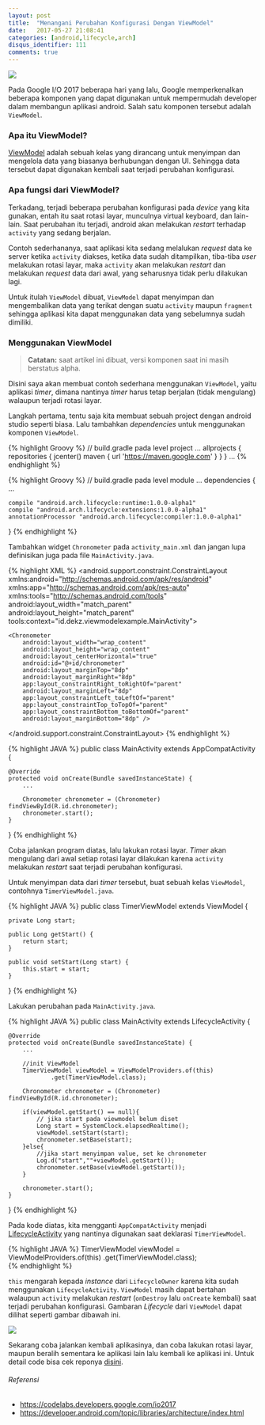 ```yaml
---
layout: post
title:  "Menangani Perubahan Konfigurasi Dengan ViewModel"
date:   2017-05-27 21:08:41
categories: [android,lifecycle,arch]
disqus_identifier: 111
comments: true
---
```


![](https://s23.postimg.org/cuw1hnv63/Screenshot_052717_090000_PM.jpg/)

Pada Google I/O 2017 beberapa hari yang lalu, Google memperkenalkan beberapa komponen yang dapat digunakan untuk mempermudah developer dalam membangun aplikasi android. Salah satu komponen tersebut adalah `ViewModel`.

<!--more-->

### Apa itu ViewModel?

[ViewModel][ViewModel] adalah sebuah kelas yang dirancang untuk menyimpan dan mengelola data yang biasanya berhubungan dengan UI. Sehingga data tersebut dapat digunakan kembali saat terjadi perubahan konfigurasi.

### Apa fungsi dari ViewModel?

Terkadang, terjadi beberapa perubahan konfigurasi pada *device* yang kita gunakan, entah itu saat rotasi layar, munculnya virtual keyboard, dan lain-lain. Saat perubahan itu terjadi, android akan melakukan *restart* terhadap `activity` yang sedang berjalan.

Contoh sederhananya, saat aplikasi kita sedang melalukan *request* data ke server ketika `activity` diakses, ketika data sudah ditampilkan, tiba-tiba *user* melakukan rotasi layar, maka `activity` akan melakukan *restart* dan melakukan *request* data dari awal, yang seharusnya tidak perlu dilakukan lagi.

Untuk itulah `ViewModel` dibuat, `ViewModel` dapat menyimpan dan mengembalikan data yang terikat dengan suatu `activity` maupun `fragment` sehingga aplikasi kita dapat menggunakan data yang sebelumnya sudah dimiliki.

### Menggunakan ViewModel

> **Catatan:** saat artikel ini dibuat, versi komponen saat ini masih berstatus alpha.

Disini saya akan membuat contoh sederhana menggunakan `ViewModel`, yaitu aplikasi *timer*, dimana nantinya *timer* harus tetap berjalan (tidak mengulang) walaupun terjadi rotasi layar.

Langkah pertama, tentu saja kita membuat sebuah project dengan android studio seperti biasa. Lalu tambahkan *dependencies* untuk menggunakan komponen `ViewModel`.

{% highlight Groovy %}
// build.gradle pada level project
...
allprojects {
    repositories {
        jcenter()
        maven { url 'https://maven.google.com' }
    }
}
...
{% endhighlight %}

{% highlight Groovy %}
// build.gradle pada level module
...
dependencies {
    ...

    compile "android.arch.lifecycle:runtime:1.0.0-alpha1"
    compile "android.arch.lifecycle:extensions:1.0.0-alpha1"
    annotationProcessor "android.arch.lifecycle:compiler:1.0.0-alpha1"
}
{% endhighlight %}

Tambahkan widget `Chronometer` pada `activity_main.xml` dan jangan lupa definisikan juga pada file `MainActivity.java`.

{% highlight XML %}
<android.support.constraint.ConstraintLayout xmlns:android="http://schemas.android.com/apk/res/android"
    xmlns:app="http://schemas.android.com/apk/res-auto"
    xmlns:tools="http://schemas.android.com/tools"
    android:layout_width="match_parent"
    android:layout_height="match_parent"
    tools:context="id.dekz.viewmodelexample.MainActivity">

    <Chronometer
        android:layout_width="wrap_content"
        android:layout_height="wrap_content"
        android:layout_centerHorizontal="true"
        android:id="@+id/chronometer"
        android:layout_marginTop="8dp"
        android:layout_marginRight="8dp"
        app:layout_constraintRight_toRightOf="parent"
        android:layout_marginLeft="8dp"
        app:layout_constraintLeft_toLeftOf="parent"
        app:layout_constraintTop_toTopOf="parent"
        app:layout_constraintBottom_toBottomOf="parent"
        android:layout_marginBottom="8dp" />

</android.support.constraint.ConstraintLayout>
{% endhighlight %}

{% highlight JAVA %}
public class MainActivity extends AppCompatActivity {

    @Override
    protected void onCreate(Bundle savedInstanceState) {
        ...

        Chronometer chronometer = (Chronometer) findViewById(R.id.chronometer);
        chronometer.start();
    }
}
{% endhighlight %}

Coba jalankan program diatas, lalu lakukan rotasi layar. *Timer* akan mengulang dari awal setiap rotasi layar dilakukan karena `activity` melakukan *restart* saat terjadi perubahan konfigurasi.

Untuk menyimpan data dari *timer* tersebut, buat sebuah kelas `ViewModel`, contohnya `TimerViewModel.java`.

{% highlight JAVA %}
public class TimerViewModel extends ViewModel {

    private Long start;

    public Long getStart() {
        return start;
    }

    public void setStart(Long start) {
        this.start = start;
    }
}
{% endhighlight %}

Lakukan perubahan pada `MainActivity.java`.

{% highlight JAVA %}
public class MainActivity extends LifecycleActivity {

    @Override
    protected void onCreate(Bundle savedInstanceState) {
        ...

        //init ViewModel
        TimerViewModel viewModel = ViewModelProviders.of(this)
                .get(TimerViewModel.class);

        Chronometer chronometer = (Chronometer) findViewById(R.id.chronometer);

        if(viewModel.getStart() == null){
            // jika start pada viewmodel belum diset
            Long start = SystemClock.elapsedRealtime();
            viewModel.setStart(start);
            chronometer.setBase(start);
        }else{
            //jika start menyimpan value, set ke chronometer
            Log.d("start",""+viewModel.getStart());
            chronometer.setBase(viewModel.getStart());
        }

        chronometer.start();
    }
}
{% endhighlight %}

Pada kode diatas, kita mengganti `AppCompatActivity` menjadi [LifecycleActivity][LifecycleActivity] yang nantinya digunakan saat deklarasi `TimerViewModel`. 

{% highlight JAVA %}
TimerViewModel viewModel = ViewModelProviders.of(this)
                .get(TimerViewModel.class);      
{% endhighlight %}

`this` mengarah kepada *instance* dari `LifecycleOwner` karena kita sudah menggunakan `LifecycleActivity`. `ViewModel` masih dapat bertahan walaupun `activity` melakukan *restart* (`onDestroy` lalu `onCreate` kembali) saat terjadi perubahan konfigurasi. Gambaran *Lifecycle* dari `ViewModel` dapat dilihat seperti gambar dibawah ini.

![](https://developer.android.com/images/topic/libraries/architecture/viewmodel-lifecycle.png)

Sekarang coba jalankan kembali aplikasinya, dan coba lakukan rotasi layar, maupun beralih sementara ke aplikasi lain lalu kembali ke aplikasi ini. Untuk detail code bisa cek reponya [disini][repo].

###### Referensi

- https://codelabs.developers.google.com/io2017
- https://developer.android.com/topic/libraries/architecture/index.html


[repo]: https://github.com/dekzitfz/ViewModelExample
[LifecycleActivity]: https://developer.android.com/reference/android/arch/lifecycle/LifecycleActivity.html
[ViewModel]: https://developer.android.com/topic/libraries/architecture/viewmodel.html